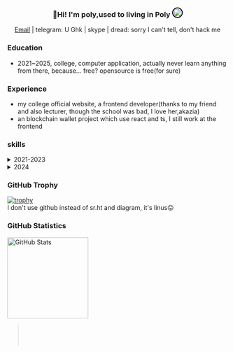 <h3 align="center">
  👋Hi! I'm poly,used to living in Poly <img src="https://avatars.githubusercontent.com/u/19223209?v=4" alt="" size="20" height="20" width="20" style="border: 2px solid black; border-radius: 50%;"></img>
</h3>

<p align="center">
  <a href="mailto:juantan@onionmail.org">Email</a> |
  <a target="_blank">telegram: U Ghk</a> |
  <a target="_blank">skype</a> |
  <a target="_blank">dread: sorry I can't tell, don't hack me</a>
</p>

### Education

- 2021~2025, college, computer application, actually never learn anything from there, because... free? opensource is free(for sure)

### Experience

- my college official website, a frontend developer(thanks to my friend and also lecturer, though the school was bad, I love her,akazia)
- an blockchain wallet project which use react and ts, I still work at the frontend

### skills

<details>
<summary>2021-2023</summary>
2021*<br>
  - learn nothing actually, only python and c, I had a girl friend and broke up in 2021, then I becoming a programmer😢，sadness pushing me all time<br>
2022*<br>
  - start use linux, manjaro, blackarch, ubuntu, arch(but i3) and then keep using arch gnome(I love gnome)<br>
  - learn crpto and web, I was a script kiddy(still now)<br>
*2023*<br>
  - I feel like I was a master, learn some algorithm like red&black and some hard graph algo<br>
</details>


<details display="block">
<summary display="block">2024</summary>

- [(rust) write a kernel](https://hg.sr.ht/~polypopopo/kernel_)
  - on sr.ht, including how I learn it
- [(still rust)still a kernel but a db kernel](https://hg.sr.ht/~polypopopo/database)
  - same to above, both for discovery parallel algo and pin

</details>



### GitHub Trophy

[![trophy](https://github-profile-trophy.vercel.app/?username=linus)](https://github.com/ryo-ma/github-profile-trophy)
<br>
I don't use github instead of sr.ht
and diagram, it's linus😛
### GitHub Statistics

<span>
  <a href="https://www.github.com/255doesnotexist">
     <img src="https://github-readme-stats.vercel.app/api?username=linus&show_icons=true&layout=compact&count_private=true&hide_title=true&theme=default" alt="GitHub Stats" height="185px" />
  </a>
</span>

> ‍
> 
> ‍
